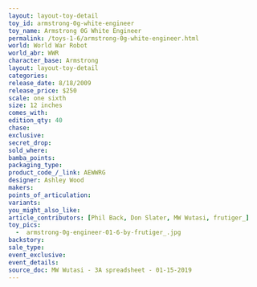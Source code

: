 ```yaml
---
layout: layout-toy-detail 
toy_id: armstrong-0g-white-engineer
toy_name: Armstrong 0G White Engineer
permalink: /toys-1-6/armstrong-0g-white-engineer.html
world: World War Robot
world_abr: WWR
character_base: Armstrong
layout: layout-toy-detail
categories: 
release_date: 8/18/2009
release_price: $250 
scale: one sixth
size: 12 inches
comes_with: 
edition_qty: 40
chase: 
exclusive: 
secret_drop: 
sold_where: 
bamba_points: 
packaging_type: 
product_code_/_link: AEWWRG
designer: Ashley Wood
makers: 
points_of_articulation: 
variants: 
you_might_also_like: 
article_contributors: [Phil Back, Don Slater, MW Wutasi, frutiger_]
toy_pics: 
  -  armstrong-0g-engineer-01-6-by-frutiger_.jpg
backstory: 
sale_type: 
event_exclusive: 
event_details: 
source_doc: MW Wutasi - 3A spreadsheet - 01-15-2019
---
```

